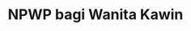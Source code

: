 ---
id: 16
title: NPWP bagi Wanita Kawin
linkurl: https://docs.google.com/document/d/1JzezgnLTuYTjLZ989WPwgV2rgN8Y_uMoZWhVDNVjzDc/edit?usp=drivesdk
fitur: resume
category: kup
topik: NPWP dan PKP
subtopik: Ketentuan Sejak Atau setelah 30 Mei 2013
type: word
modifiedTime: 11 Desember 2019
---